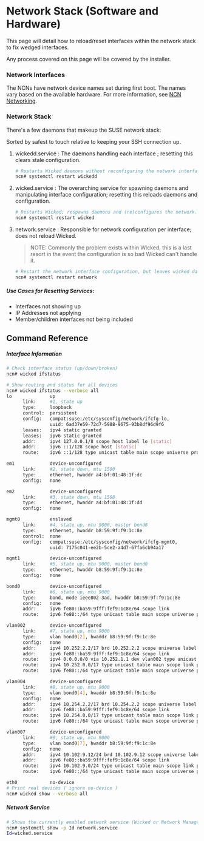 # Network Stack (Software and Hardware)

This page will detail how to reload/reset interfaces within the network stack to fix 
wedged interfaces.

Any process covered on this page will be covered by the installer.

### Network Interfaces

The NCNs have network device names set during first boot. The names vary based on the 
available hardware. For more information, see [NCN Networking](103-NCN-NETWORKING.md).

### Network Stack

There's a few daemons that makeup the SUSE network stack:

Sorted by safest to touch relative to keeping your SSH connection up.
1. wickedd.service : The daemons handling each interface ; resetting this clears stale configuration.
    ```bash
    # Restarts Wicked daemons without reconfiguring the network interfaces.
    ncn# systemctl restart wickedd
    ```
2. wicked.service  : The overarching service for spawning daemons and manipulating interface configuration; resetting this reloads daemons and configuration.
    ```bash
    # Restarts Wicked; respawns daemons and (re)configures the network.
    ncn# systemctl restart wicked
    ```
3. network.service : Responsible for network configuration per interface; does not reload Wicked.
    > NOTE: Commonly the problem exists within Wicked, this is a last resort in the event the configuration is so bad Wicked can't handle it.
    ```bash
    # Restart the network interface configuration, but leaves wicked daemons alone.
    ncn# systemctl restart network
    ```
##### Use Cases for Resetting Services:

- Interfaces not showing up
- IP Addresses not applying
- Member/children interfaces not being included

## Command Reference


##### Interface Information
```bash
# Check interface status (up/down/broken)
ncn# wicked ifstatus

# Show routing and status for all devices
ncn# wicked ifstatus --verbose all
lo              up
      link:     #1, state up
      type:     loopback
      control:  persistent
      config:   compat:suse:/etc/sysconfig/network/ifcfg-lo,
                uuid: 6ad37e59-72d7-5988-9675-93b8df96d9f6
      leases:   ipv4 static granted
      leases:   ipv6 static granted
      addr:     ipv4 127.0.0.1/8 scope host label lo [static]
      addr:     ipv6 ::1/128 scope host [static]
      route:    ipv6 ::1/128 type unicast table main scope universe protocol kernel priority 256

em1             device-unconfigured
      link:     #2, state down, mtu 1500
      type:     ethernet, hwaddr a4:bf:01:48:1f:dc
      config:   none

em2             device-unconfigured
      link:     #3, state down, mtu 1500
      type:     ethernet, hwaddr a4:bf:01:48:1f:dd
      config:   none

mgmt0           enslaved
      link:     #4, state up, mtu 9000, master bond0
      type:     ethernet, hwaddr b8:59:9f:f9:1c:8e
      control:  none
      config:   compat:suse:/etc/sysconfig/network/ifcfg-mgmt0,
                uuid: 7175c041-ee2b-5ce2-a4d7-67fa6cb94a17

mgmt1           device-unconfigured
      link:     #5, state up, mtu 9000, master bond0
      type:     ethernet, hwaddr b8:59:9f:f9:1c:8e
      config:   none

bond0           device-unconfigured
      link:     #6, state up, mtu 9000
      type:     bond, mode ieee802-3ad, hwaddr b8:59:9f:f9:1c:8e
      config:   none
      addr:     ipv6 fe80::ba59:9fff:fef9:1c8e/64 scope link
      route:    ipv6 fe80::/64 type unicast table main scope universe protocol kernel priority 256

vlan002         device-unconfigured
      link:     #7, state up, mtu 9000
      type:     vlan bond0[2], hwaddr b8:59:9f:f9:1c:8e
      config:   none
      addr:     ipv4 10.252.2.2/17 brd 10.252.2.2 scope universe label vlan002
      addr:     ipv6 fe80::ba59:9fff:fef9:1c8e/64 scope link
      route:    ipv4 0.0.0.0/0 via 10.252.1.1 dev vlan002 type unicast table main scope universe protocol boot
      route:    ipv4 10.252.0.0/17 type unicast table main scope link protocol kernel pref-src 10.252.2.2
      route:    ipv6 fe80::/64 type unicast table main scope universe protocol kernel priority 256

vlan004         device-unconfigured
      link:     #8, state up, mtu 9000
      type:     vlan bond0[4], hwaddr b8:59:9f:f9:1c:8e
      config:   none
      addr:     ipv4 10.254.2.2/17 brd 10.254.2.2 scope universe label vlan004
      addr:     ipv6 fe80::ba59:9fff:fef9:1c8e/64 scope link
      route:    ipv4 10.254.0.0/17 type unicast table main scope link protocol kernel pref-src 10.254.2.2
      route:    ipv6 fe80::/64 type unicast table main scope universe protocol kernel priority 256

vlan007         device-unconfigured
      link:     #9, state up, mtu 9000
      type:     vlan bond0[7], hwaddr b8:59:9f:f9:1c:8e
      config:   none
      addr:     ipv4 10.102.9.12/24 brd 10.102.9.12 scope universe label vlan007
      addr:     ipv6 fe80::ba59:9fff:fef9:1c8e/64 scope link
      route:    ipv4 10.102.9.0/24 type unicast table main scope link protocol kernel pref-src 10.102.9.12
      route:    ipv6 fe80::/64 type unicast table main scope universe protocol kernel priority 256

eth0            no-device
# Print real devices ( ignore no-device )
ncn# wicked show --verbose all
```

##### Network Service

```bash
# Shows the currently enabled network service (Wicked or Network Manager)
ncn# systemctl show -p Id network.service
Id=wicked.service
```

[1]: https://access.redhat.com/documentation/en-us/red_hat_enterprise_linux/7/html/networking_guide/sec-consistent_network_device_naming_using_biosdevname
